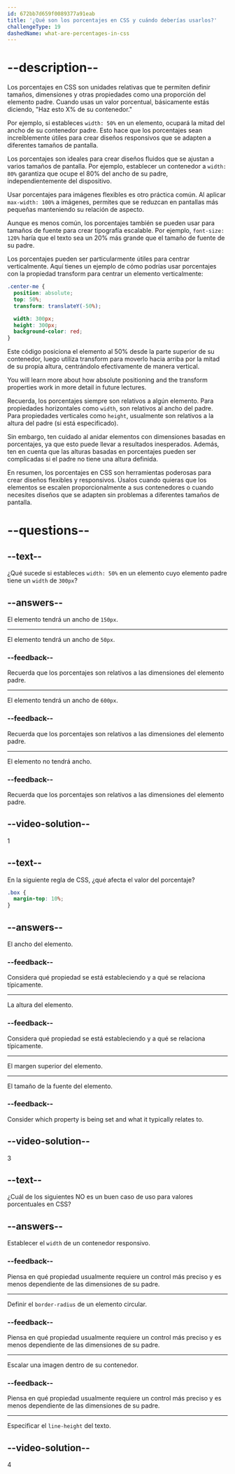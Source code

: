 ```yaml
---
id: 672bb7d659f0089377a91eab
title: '¿Qué son los porcentajes en CSS y cuándo deberías usarlos?'
challengeType: 19
dashedName: what-are-percentages-in-css
---
```


# --description--

Los porcentajes en CSS son unidades relativas que te permiten definir tamaños, dimensiones y otras propiedades como una proporción del elemento padre. Cuando usas un valor porcentual, básicamente estás diciendo, "Haz esto X% de su contenedor."

Por ejemplo, si estableces `width: 50%` en un elemento, ocupará la mitad del ancho de su contenedor padre. Esto hace que los porcentajes sean increíblemente útiles para crear diseños responsivos que se adapten a diferentes tamaños de pantalla.

Los porcentajes son ideales para crear diseños fluidos que se ajustan a varios tamaños de pantalla. Por ejemplo, establecer un contenedor a `width: 80%` garantiza que ocupe el 80% del ancho de su padre, independientemente del dispositivo.

Usar porcentajes para imágenes flexibles es otro práctica común. Al aplicar `max-width: 100%` a imágenes, permites que se reduzcan en pantallas más pequeñas manteniendo su relación de aspecto.

Aunque es menos común, los porcentajes también se pueden usar para tamaños de fuente para crear tipografía escalable. Por ejemplo, `font-size: 120%` haría que el texto sea un 20% más grande que el tamaño de fuente de su padre.

Los porcentajes pueden ser particularmente útiles para centrar verticalmente. Aquí tienes un ejemplo de cómo podrías usar porcentajes con la propiedad transform para centrar un elemento verticalmente:

```css
.center-me {
  position: absolute;
  top: 50%;
  transform: translateY(-50%);

  width: 300px;
  height: 300px;
  background-color: red;
}
```

Este código posiciona el elemento al 50% desde la parte superior de su contenedor, luego utiliza transform para moverlo hacia arriba por la mitad de su propia altura, centrándolo efectivamente de manera vertical.

You will learn more about how absolute positioning and the transform properties work in more detail in future lectures.

Recuerda, los porcentajes siempre son relativos a algún elemento. Para propiedades horizontales como `width`, son relativos al ancho del padre. Para propiedades verticales como `height`, usualmente son relativos a la altura del padre (si está especificado).

Sin embargo, ten cuidado al anidar elementos con dimensiones basadas en porcentajes, ya que esto puede llevar a resultados inesperados. Además, ten en cuenta que las alturas basadas en porcentajes pueden ser complicadas si el padre no tiene una altura definida.

En resumen, los porcentajes en CSS son herramientas poderosas para crear diseños flexibles y responsivos. Úsalos cuando quieras que los elementos se escalen proporcionalmente a sus contenedores o cuando necesites diseños que se adapten sin problemas a diferentes tamaños de pantalla.

# --questions--

## --text--

¿Qué sucede si estableces `width: 50%` en un elemento cuyo elemento padre tiene un `width` de `300px`?

## --answers--

El elemento tendrá un ancho de `150px`.

---

El elemento tendrá un ancho de `50px`.

### --feedback--

Recuerda que los porcentajes son relativos a las dimensiones del elemento padre.

---

El elemento tendrá un ancho de `600px`.

### --feedback--

Recuerda que los porcentajes son relativos a las dimensiones del elemento padre.

---

El elemento no tendrá ancho.

### --feedback--

Recuerda que los porcentajes son relativos a las dimensiones del elemento padre.

## --video-solution--

1

## --text--

En la siguiente regla de CSS, ¿qué afecta el valor del porcentaje?


```css
.box {
  margin-top: 10%;
}
```

## --answers--

El ancho del elemento.

### --feedback--

Considera qué propiedad se está estableciendo y a qué se relaciona típicamente.

---

La altura del elemento.

### --feedback--

Considera qué propiedad se está estableciendo y a qué se relaciona típicamente.

---

El margen superior del elemento.

---

El tamaño de la fuente del elemento.

### --feedback--

Consider which property is being set and what it typically relates to.

## --video-solution--

3

## --text--

¿Cuál de los siguientes NO es un buen caso de uso para valores porcentuales en CSS?

## --answers--

Establecer el `width` de un contenedor responsivo.

### --feedback--

Piensa en qué propiedad usualmente requiere un control más preciso y es menos dependiente de las dimensiones de su padre.

---

Definir el `border-radius` de un elemento circular.

### --feedback--

Piensa en qué propiedad usualmente requiere un control más preciso y es menos dependiente de las dimensiones de su padre.

---

Escalar una imagen dentro de su contenedor.

### --feedback--

Piensa en qué propiedad usualmente requiere un control más preciso y es menos dependiente de las dimensiones de su padre.

---

Especificar el `line-height` del texto.

## --video-solution--

4
